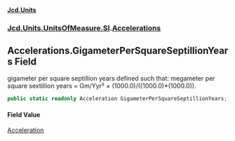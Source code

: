 #### [Jcd.Units](index 'index')
### [Jcd.Units.UnitsOfMeasure.SI](Jcd.Units.UnitsOfMeasure.SI 'Jcd.Units.UnitsOfMeasure.SI').[Accelerations](Accelerations 'Jcd.Units.UnitsOfMeasure.SI.Accelerations')

## Accelerations.GigameterPerSquareSeptillionYears Field

gigameter per square septillion years defined such that: megameter per square sextillion years = Gm/Yyr² ×
(1000.0)/((1000.0)*(1000.0)).

```csharp
public static readonly Acceleration GigameterPerSquareSeptillionYears;
```

#### Field Value
[Acceleration](Acceleration 'Jcd.Units.UnitTypes.Acceleration')